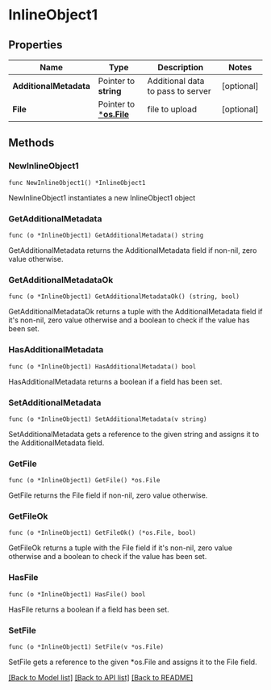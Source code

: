 # InlineObject1

## Properties

Name | Type | Description | Notes
------------ | ------------- | ------------- | -------------
**AdditionalMetadata** | Pointer to **string** | Additional data to pass to server | [optional] 
**File** | Pointer to [***os.File**](*os.File.md) | file to upload | [optional] 

## Methods

### NewInlineObject1

`func NewInlineObject1() *InlineObject1`

NewInlineObject1 instantiates a new InlineObject1 object

### GetAdditionalMetadata

`func (o *InlineObject1) GetAdditionalMetadata() string`

GetAdditionalMetadata returns the AdditionalMetadata field if non-nil, zero value otherwise.

### GetAdditionalMetadataOk

`func (o *InlineObject1) GetAdditionalMetadataOk() (string, bool)`

GetAdditionalMetadataOk returns a tuple with the AdditionalMetadata field if it's non-nil, zero value otherwise
and a boolean to check if the value has been set.

### HasAdditionalMetadata

`func (o *InlineObject1) HasAdditionalMetadata() bool`

HasAdditionalMetadata returns a boolean if a field has been set.

### SetAdditionalMetadata

`func (o *InlineObject1) SetAdditionalMetadata(v string)`

SetAdditionalMetadata gets a reference to the given string and assigns it to the AdditionalMetadata field.

### GetFile

`func (o *InlineObject1) GetFile() *os.File`

GetFile returns the File field if non-nil, zero value otherwise.

### GetFileOk

`func (o *InlineObject1) GetFileOk() (*os.File, bool)`

GetFileOk returns a tuple with the File field if it's non-nil, zero value otherwise
and a boolean to check if the value has been set.

### HasFile

`func (o *InlineObject1) HasFile() bool`

HasFile returns a boolean if a field has been set.

### SetFile

`func (o *InlineObject1) SetFile(v *os.File)`

SetFile gets a reference to the given *os.File and assigns it to the File field.


[[Back to Model list]](../README.md#documentation-for-models) [[Back to API list]](../README.md#documentation-for-api-endpoints) [[Back to README]](../README.md)


